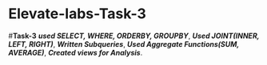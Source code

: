 # Elevate-labs-Task-3
#**Task-3**
***used SELECT, WHERE, ORDERBY, GROUPBY***,
***Used JOINT(INNER, LEFT, RIGHT)***,
***Written Subqueries***,
***Used Aggregate Functions(SUM, AVERAGE)***,
***Created views for Analysis***.
